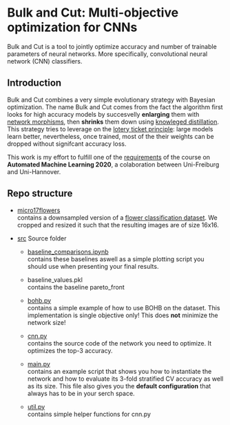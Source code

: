 # Bulk and Cut: Multi-objective optimization for CNNs

Bulk and Cut is a tool to jointly optimize accuracy and number of trainable parameters of neural networks. More specifically, convolutional neural network (CNN) classifiers.

## Introduction

Bulk and Cut combines a very simple evolutionary strategy with Bayesian optimization. The name Bulk and Cut comes from the fact the algorithm first looks for high accuracy models by succesvelly **enlarging** them with [network morphisms][net-morph-paper], then **shrinks** them down using [knowleged distillation][know-dist-paper]. This strategy tries to leverage on the [lotery ticket principle][lot-tick-paper]: large models learn better, nevertheless, once trained, most of the their weights can be dropped without signifcant accuracy loss.

This work is my effort to fulfill one of the [requirements](assets/project.pdf) of the course on **Automated Machine Learning 2020**, a colaboration between Uni-Freiburg and Uni-Hannover.

## Repo structure
* [micro17flowers](micro17flowers) <BR>
  contains a downsampled version of a [flower classification dataset](http://www.robots.ox.ac.uk/~vgg/data/flowers/17/index.html).
  We cropped and resized it such that the resulting images are of size 16x16.

* [src](src) Source folder
    * [baseline_comparisons.ipynb](src/baseline_comparisons.ipynb) <BR>
      contains these baselines aswell as a simple plotting script you should use when presenting your final results.

    * baseline_values.pkl<BR>
      contains the baseline pareto_front

    * [bohb.py](src/bohb.py) <BR>
      contains a simple example of how to use BOHB on the dataset. This implementation is single objective only!
      This does **not** minimize the network size!

    * [cnn.py](src/cnn.py)<BR>
      contains the source code of the network you need to optimize. It optimizes the top-3 accuracy.

    * [main.py](src/main.py)<BR>
      contains an example script that shows you how to instantiate the network and how to evaluate its 3-fold stratified
      CV accuracy as well as its size. This file also gives you the **default configuration** that always has to be in your
      serch space.

    * [util.py](src/util.py)<BR>
      contains simple helper functions for cnn.py


<!-- Markdown link & img dfn's -->
[net-morph-paper]: https://arxiv.org/abs/1511.05641
[know-dist-paper]: https://arxiv.org/abs/1503.02531
[lot-tick-paper]: https://arxiv.org/abs/1803.03635